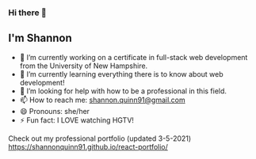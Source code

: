 ### Hi there 👋

## I'm Shannon

- 🔭 I’m currently working on a certificate in full-stack web development from the University of New Hampshire.
- 🌱 I’m currently learning everything there is to know about web development!
- 🤔 I’m looking for help with how to be a professional in this field.
- 📫 How to reach me: shannon.quinn91@gmail.com
- 😄 Pronouns: she/her
- ⚡ Fun fact: I LOVE watching HGTV!

Check out my professional portfolio (updated 3-5-2021) https://shannonquinn91.github.io/react-portfolio/
